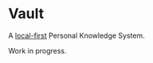 # Vault

A [local-first](https://www.inkandswitch.com/local-first/) Personal Knowledge System.

Work in progress.